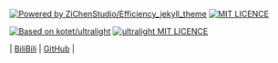 [![Powered by ZiChenStudio/Efficiency_jekyll_theme](https://img.shields.io/badge/Powered_by-ZiChenStudio/Efficiency_jekyll_theme-blue)](https://github.com/ZiChenStudio/Efficiency_jekyll_theme)
[![MIT LICENCE](https://img.shields.io/badge/LICENCE-MIT-red)](https://github.com/ZiChenStudio/Efficiency_jekyll_theme/blob/master/LICENSE)

[![Based on kotet/ultralight](https://img.shields.io/badge/Based_on-kotet/ultralight-yellow)](https://github.com/kotet/ultralight)
[![ultralight MIT LICENCE](https://img.shields.io/badge/ultralight_LICENCE-MIT-green)](https://github.com/ZiChenStudio/Efficiency_jekyll_theme/blob/master/LICENSE-ultralight)

| [BiliBili](https://space.bilibili.com/1740643474) | [GitHub](https://github.com/ZiChenStudio) |
